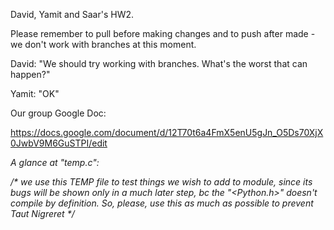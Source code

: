 David, Yamit and Saar's HW2.

Please remember to pull before making changes and to push after made - we don't work with branches at this moment.

David: "We should try working with branches. What's the worst that can happen?"

Yamit: "OK"


Our group Google Doc:

https://docs.google.com/document/d/12T70t6a4FmX5enU5gJn_O5Ds70XjX0JwbV9M6GuSTPI/edit


_A glance at "temp.c":_

_/* we use this TEMP file to test things we wish to add to module, since its bugs 
will be shown only in a much later step, bc the "<Python.h>" doesn't compile by definition.
So, please, use this as much as possible to prevent Taut Nigreret */_
